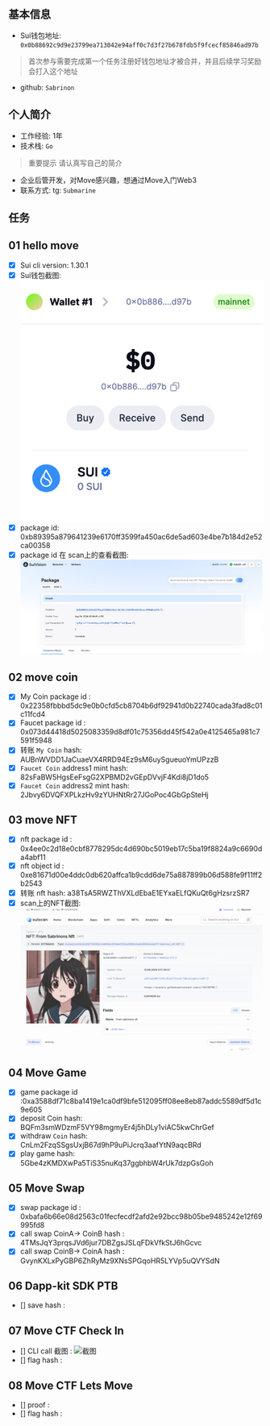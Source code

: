 ## 基本信息
- Sui钱包地址: `0x0b88692c9d9e23799ea713042e94aff0c7d3f27b678fdb5f9fcecf85846ad97b`
> 首次参与需要完成第一个任务注册好钱包地址才被合并，并且后续学习奖励会打入这个地址
- github: `Sabrinon`

## 个人简介
- 工作经验: 1年
- 技术栈: `Go`
> 重要提示 请认真写自己的简介
- 企业后管开发，对Move感兴趣，想通过Move入门Web3
- 联系方式: tg: `Submarine` 

## 任务

##   01 hello move  
- [x] Sui cli version: 1.30.1
- [x] Sui钱包截图: ![Sui钱包截图](./notes/wallet.png)
- [x] package id: 0xb89395a879641239e6170ff3599fa450ac6de5ad603e4be7b184d2e52ca00358
- [x] package id 在 scan上的查看截图:![Scan截图](./notes/package-scan.png)

##   02 move coin
- [x] My Coin package id : 0x22358fbbbd5dc9e0b0cfd5cb8704b6df92941d0b22740cada3fad8c01c11fcd4
- [x] Faucet package id :  0x073d44418d5025083359d8df01c75356dd45f542a0e4125465a981c7591f5948
- [x] 转账 `My Coin` hash: AUBnWVDD1JaCuaeVX4RRD94Ez9sM6uySgueuoYmUPzzB
- [x] `Faucet Coin` address1 mint hash: 82sFaBW5HgsEeFsgG2XPBMD2vGEpDVvjF4Kdi8jD1do5
- [x] `Faucet Coin` address2 mint hash: 2Jbvy6DVQFXPLkzHv9zYUHNtRr27JGoPoc4GbGpSteHj

##   03 move NFT
- [x] nft package id : 0x4ee0c2d18e0cbf8778295dc4d690bc5019eb17c5ba19f8824a9c6690da4abf11
- [x] nft object id :  0xe81671d00e4ddc0db620affca1b9cdd6de75a887899b06d588fe9f11ff2b2543
- [x] 转账 nft  hash: a38TsA5RWZThVXLdEbaE1EYxaELfQKuQt6gHzsrzSR7
- [x] scan上的NFT截图:![Scan截图](./notes/nft-scan.png)

##   04 Move Game
- [x] game package id :0xa3588df71c8ba1419e1ca0df9bfe512095ff08ee8eb87addc5589df5d1c9e605
- [x] deposit Coin hash: BQFm3smWDzmF5VY98mgmyEr4j5hDLy1viAC5kwChrGef
- [x] withdraw `Coin` hash: CnLm2FzqSSgsUxjB67d9hP9uPiJcrq3aafYtN9aqcBRd
- [x] play game hash: 5Gbe4zKMDXwPa5TiS35nuKq37ggbhbW4rUk7dzpGsGoh

##   05 Move Swap
- [x] swap package id :  0xbafa6b66e08d2563c01fecfecdf2afd2e92bcc98b05be9485242e12f69995fd8
- [x] call swap CoinA-> CoinB  hash : 4TMsJqY3prqsJVd6jur7DBZgsJSLqFDkVfkStJ6hGcvc
- [x] call swap CoinB-> CoinA  hash : GvynKXLxPyGBP6ZhRyMz9XNsSPGqoHR5LYVp5uQVYSdN

##   06 Dapp-kit SDK PTB
- [] save hash :

##   07 Move CTF Check In
- [] CLI call 截图 : ![截图](./images/你的图片地址)
- [] flag hash :

##   08 Move CTF Lets Move
- [] proof : 
- [] flag hash :
